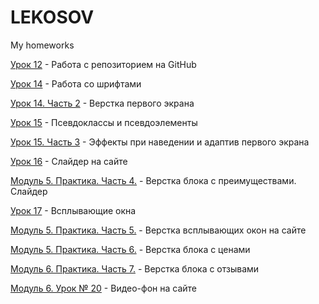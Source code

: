 # LEKOSOV
My homeworks

[Урок 12](https://lekosov.github.io/lesson_12/ "Моя готовая домашка") - Работа с репозиторием на GitHub

[Урок 14](https://lekosov.github.io/github/lesson_14/ "Моя готовая домашка") - Работа со шрифтами

[Урок 14. Часть 2](https://lekosov.github.io/lesson_14/ "Моя готовая домашка") - Верстка первого экрана

[Урок 15](https://lekosov.github.io/lesson_15/ "Моя готовая домашка") - Псевдоклассы и псевдоэлементы

[Урок 15. Часть 3](https://lekosov.github.io/lesson_15-2/ "Моя готовая домашка") - Эффекты при наведении и адаптив первого экрана

[Урок 16](https://lekosov.github.io/lesson_16/ "Моя готовая домашка") - Слайдер на сайте

[Модуль 5. Практика. Часть 4.](https://lekosov.github.io/lesson_16_2/ "Моя готовая домашка") - Верстка блока с преимуществами. Слайдер

[Урок 17](https://lekosov.github.io/lesson_17/ "Моя готовая домашка") - Всплывающие окна

[Модуль 5. Практика. Часть 5.](https://lekosov.github.io/lesson_17_2/src/ "Моя готовая домашка") - Верстка всплывающих окон на сайте

[Модуль 5. Практика. Часть 6.](https://lekosov.github.io/lesson_18_2/ "Моя готовая домашка") - Верстка блока с ценами

[Модуль 6. Практика. Часть 7.](https://lekosov.github.io/lesson_modul6/ "Моя готовая домашка") - Верстка блока с отзывами

[Модуль 6. Урок № 20](https://lekosov.github.io/lesson_20/ "Моя готовая домашка") - Видео-фон на сайте
